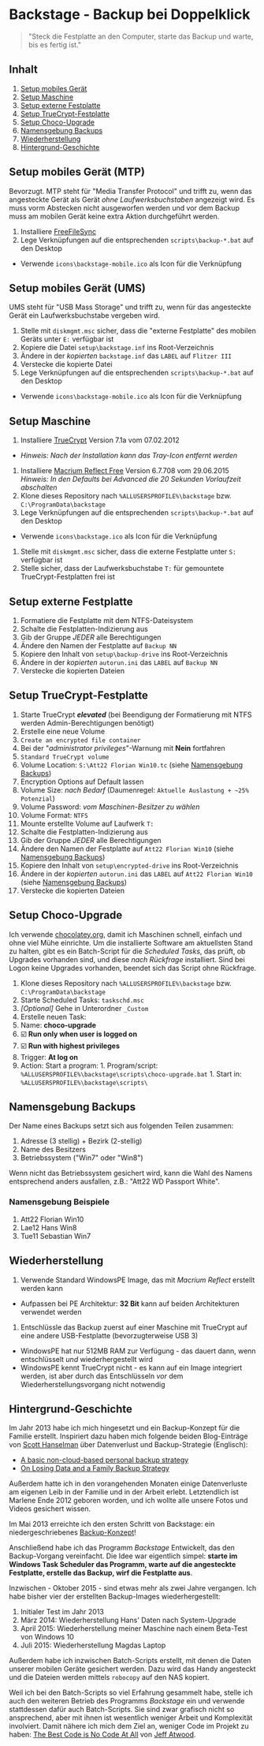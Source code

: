 # Backstage - Backup bei Doppelklick

> "Steck die Festplatte an den Computer, starte das Backup und warte, bis es fertig ist."

## Inhalt

1. [Setup mobiles Gerät](#setup-mobiles-gerät)
1. [Setup Maschine](#setup-maschine)
1. [Setup externe Festplatte](#setup-externe-festplatte)
1. [Setup TrueCrypt-Festplatte](#setup-truecrypt-festplatte)
1. [Setup Choco-Upgrade](#setup-choco-upgrade)
1. [Namensgebung Backups](#namensgebung-backups)
1. [Wiederherstellung](#wiederherstellung)
1. [Hintergrund-Geschichte](#hintergrund-geschichte)

## Setup mobiles Gerät (MTP)

Bevorzugt. MTP steht für "Media Transfer Protocol" und trifft zu, wenn das angesteckte Gerät als Gerät _ohne Laufwerksbuchstaben_ angezeigt wird. Es muss vorm Abstecken nicht ausgeworfen werden und vor dem Backup muss am mobilen Gerät keine extra Aktion durchgeführt werden.

1. Installiere [FreeFileSync](http://www.freefilesync.org/download.php)
1. Lege Verknüpfungen auf die entsprechenden `scripts\backup-*.bat` auf den Desktop
  - Verwende `icons\backstage-mobile.ico` als Icon für die Verknüpfung



## Setup mobiles Gerät (UMS)

UMS steht für "USB Mass Storage" und trifft zu, wenn für das angesteckte Gerät ein Laufwerksbuchstabe vergeben wird.

1. Stelle mit `diskmgmt.msc` sicher, dass die "externe Festplatte" des mobilen Geräts unter `E:` verfügbar ist
1. Kopiere die Datei `setup\backstage.inf` ins Root-Verzeichnis
  1. Ändere in der _kopierten_ `backstage.inf` das `LABEL` auf `Flitzer III`
  1. Verstecke die kopierte Datei
1. Lege Verknüpfungen auf die entsprechenden `scripts\backup-*.bat` auf den Desktop
  - Verwende `icons\backstage-mobile.ico` als Icon für die Verknüpfung

## Setup Maschine

1. Installiere [TrueCrypt](https://www.truecrypt71a.com) Version 7.1a vom 07.02.2012
  - _Hinweis: Nach der Installation kann das Tray-Icon entfernt werden_
1. Installiere [Macrium Reflect Free](http://www.macrium.com/reflectfree.aspx) Version 6.7.708 vom 29.06.2015  
  _Hinweis: In den Defaults bei Advanced die 20 Sekunden Vorlaufzeit abschalten_
1. Klone dieses Repository nach `%ALLUSERSPROFILE%\backstage` bzw. `C:\ProgramData\backstage`
1. Lege Verknüpfungen auf die entsprechenden `scripts\backup-*.bat` auf den Desktop
  - Verwende `icons\backstage.ico` als Icon für die Verknüpfung
1. Stelle mit `diskmgmt.msc` sicher, dass die externe Festplatte unter `S:` verfügbar ist
1. Stelle sicher, dass der Laufwerksbuchstabe `T:` für gemountete TrueCrypt-Festplatten frei ist

## Setup externe Festplatte

1. Formatiere die Festplatte mit dem NTFS-Dateisystem
  1. Schalte die Festplatten-Indizierung aus
  1. Gib der Gruppe _JEDER_ alle Berechtigungen
  1. Ändere den Namen der Festplatte auf `Backup NN`
1. Kopiere den Inhalt von `setup\backup-drive` ins Root-Verzeichnis
  1. Ändere in der _kopierten_ `autorun.ini` das `LABEL` auf `Backup NN`
  1. Verstecke die kopierten Dateien

## Setup TrueCrypt-Festplatte

1. Starte TrueCrypt _**elevated**_ (bei Beendigung der Formatierung mit NTFS werden Admin-Berechtigungen benötigt)
1. Erstelle eine neue Volume
  1. `Create an encrypted file container`
  1. Bei der "_administrator privileges_"-Warnung mit **Nein** fortfahren
  1. `Standard TrueCrypt volume`
  1. Volume Location: `S:\Att22 Florian Win10.tc` (siehe [Namensgebung Backups](#namensgebung-backups))
  1. Encryption Options auf Default lassen
  1. Volume Size: _nach Bedarf_ (Daumenregel: `Aktuelle Auslastung + ~25% Potenzial`)
  1. Volume Password: _vom Maschinen-Besitzer zu wählen_
  1. Volume Format: `NTFS`
1. Mounte erstellte Volume auf Laufwerk `T:`
  1. Schalte die Festplatten-Indizierung aus
  1. Gib der Gruppe _JEDER_ alle Berechtigungen
  1. Ändere den Namen der Festplatte auf `Att22 Florian Win10` (siehe [Namensgebung Backups](#namensgebung-backups))
1. Kopiere den Inhalt von `setup\encrypted-drive` ins Root-Verzeichnis
  1. Ändere in der _kopierten_ `autorun.ini` das `LABEL` auf `Att22 Florian Win10` (siehe [Namensgebung Backups](#namensgebung-backups))
  1. Verstecke die kopierten Dateien

## Setup Choco-Upgrade

Ich verwende [chocolatey.org](http://chocolatey.org), damit ich Maschinen schnell, einfach und ohne viel Mühe einrichte. Um die installierte Software am aktuellsten Stand zu halten, gibt es ein Batch-Script für die _Scheduled Tasks_, das prüft, ob Upgrades vorhanden sind, und diese _nach Rückfrage_ installiert. Sind bei Logon keine Upgrades vorhanden, beendet sich das Script ohne Rückfrage.

1. Klone dieses Repository nach `%ALLUSERSPROFILE%\backstage` bzw. `C:\ProgramData\backstage`
1. Starte Scheduled Tasks: `taskschd.msc`
1. _[Optional]_ Gehe in Unterordner `_Custom`
1. Erstelle neuen Task:
  1. Name: **choco-upgrade**
  1. :ballot_box_with_check: **Run only when user is logged on**
  1. :ballot_box_with_check: **Run with highest privileges**
  1. Trigger: **At log on**
  1. Action: Start a program:
    1. Program/script: `%ALLUSERSPROFILE%\backstage\scripts\choco-upgrade.bat`
    1. Start in: `%ALLUSERSPROFILE%\backstage\scripts\`

## Namensgebung Backups

Der Name eines Backups setzt sich aus folgenden Teilen zusammen:

1. Adresse (3 stellig) + Bezirk (2-stellig)
1. Name des Besitzers
1. Betriebssystem ("Win7" oder "Win8")

Wenn nicht das Betriebssystem gesichert wird, kann die Wahl des Namens entsprechend anders ausfallen, z.B.: "Att22 WD Passport White".

### Namensgebung Beispiele

1. Att22 Florian Win10
1. Lae12 Hans Win8
1. Tue11 Sebastian Win7

## Wiederherstellung

1. Verwende Standard WindowsPE Image, das mit _Macrium Reflect_ erstellt werden kann
  - Aufpassen bei PE Architektur: **32 Bit** kann auf beiden Architekturen verwendet werden
1. Entschlüssle das Backup zuerst auf einer Maschine mit TrueCrypt auf eine andere USB-Festplatte (bevorzugterweise USB 3)
  - WindowsPE hat nur 512MB RAM zur Verfügung - das dauert dann, wenn entschlüsselt _und_ wiederhergestellt wird
  - WindowsPE kennt TrueCrypt nicht - es kann auf ein Image integriert werden, ist aber durch das Entschlüsseln _vor_ dem Wiederherstellungsvorgang nicht notwendig

## Hintergrund-Geschichte

Im Jahr 2013 habe ich mich hingesetzt und ein Backup-Konzept für die Familie erstellt. Inspiriert dazu haben mich folgende beiden Blog-Einträge von [Scott Hanselman](http://www.hanselman.com/about/) über Datenverlust und Backup-Strategie (Englisch):
- [A basic non-cloud-based personal backup strategy](http://www.hanselman.com/blog/ABasicNoncloudbasedPersonalBackupStrategy.aspx)
- [On Losing Data and a Family Backup Strategy](http://www.hanselman.com/blog/OnLosingDataAndAFamilyBackupStrategy.aspx)

Außerdem hatte ich in den vorangehenden Monaten einige Datenverluste am eigenen Leib in der Familie und in der Arbeit erlebt. Letztendlich ist Marlene Ende 2012 geboren worden, und ich wollte alle unsere Fotos und Videos gesichert wissen.

Im Mai 2013 erreichte ich den ersten Schritt von Backstage: ein niedergeschriebenes [Backup-Konzept](docs/backup-konzept.pdf)!

Anschließend habe ich das Programm _Backstage_ Entwickelt, das den Backup-Vorgang vereinfacht. Die Idee war eigentlich simpel: **starte im Windows Task Scheduler das Programm, warte auf die angesteckte Festplatte, erstelle das Backup, wirf die Festplatte aus**.

Inzwischen - Oktober 2015 - sind etwas mehr als zwei Jahre vergangen. Ich habe bisher vier der erstellten Backup-Images wiederhergestellt:

1. Initialer Test im Jahr 2013
1. März 2014: Wiederherstellung Hans' Daten nach System-Upgrade
1. April 2015: Wiederherstellung meiner Maschine nach einem Beta-Test von Windows 10
1. Juli 2015: Wiederherstellung Magdas Laptop

Außerdem habe ich inzwischen Batch-Scripts erstellt, mit denen die Daten unserer mobilen Geräte gesichert werden. Dazu wird das Handy angesteckt und die Dateien werden mittels `robocopy` auf den NAS kopiert.

Weil ich bei den Batch-Scripts so viel Erfahrung gesammelt habe, stelle ich auch den weiteren Betrieb des Programms _Backstage_ ein und verwende stattdessen dafür auch Batch-Scripts. Sie sind zwar grafisch nicht so ansprechend, aber mit ihnen ist wesentlich weniger Arbeit und Komplexität involviert. Damit nähere ich mich dem Ziel an, weniger Code im Projekt zu haben: [The Best Code is No Code At All](http://blog.codinghorror.com/the-best-code-is-no-code-at-all/) von [Jeff Atwood](https://en.wikipedia.org/wiki/Jeff_Atwood).
